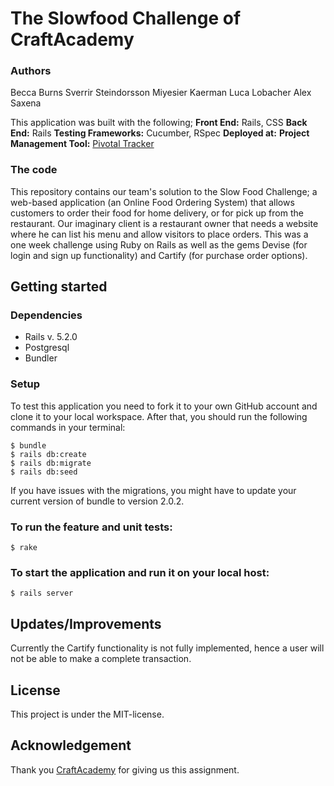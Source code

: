 The Slowfood Challenge of CraftAcademy
======================================

### Authors
Becca Burns
Sverrir Steindorsson
Miyesier Kaerman
Luca Lobacher
Alex Saxena

This application was built with the following;
**Front End:** Rails, CSS
**Back End:** Rails
**Testing Frameworks:** Cucumber, RSpec
**Deployed at:**
**Project Management Tool:** [Pivotal Tracker](https://www.pivotaltracker.com/n/projects/2401273)

### The code
This repository contains our team's solution to the Slow Food Challenge; a web-based application (an Online Food Ordering System) that allows customers to order their food for home delivery, or for pick up from the restaurant. Our imaginary client is a restaurant owner that needs a website where he can list his menu and allow visitors to place orders. This was a one week challenge using Ruby on Rails as well as the gems Devise (for login and sign up functionality) and Cartify (for purchase order options).

## Getting started
### Dependencies
- Rails v. 5.2.0
- Postgresql
- Bundler
### Setup
To test this application you need to fork it to your own GitHub account and clone it to your local workspace. After that, you should run the following commands in your terminal:
  ```
  $ bundle
  $ rails db:create
  $ rails db:migrate
  $ rails db:seed
  ```
If you have issues with the migrations, you might have to update your current version of bundle to version 2.0.2.

### To run the feature and unit tests:
```
$ rake
```

### To start the application and run it on your local host:
```
$ rails server
```

## Updates/Improvements
Currently the Cartify functionality is not fully implemented, hence a user will not be able to make a complete transaction.

## License
This project is under the MIT-license.

## Acknowledgement
Thank you [CraftAcademy](https://craftacademy.se/) for giving us this assignment.
